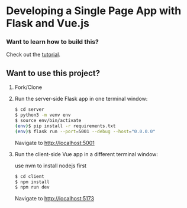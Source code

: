 # Developing a Single Page App with Flask and Vue.js

### Want to learn how to build this?

Check out the [tutorial](https://testdriven.io/developing-a-single-page-app-with-flask-and-vuejs).

## Want to use this project?

1. Fork/Clone

1. Run the server-side Flask app in one terminal window:

    ```sh
    $ cd server
    $ python3 -m venv env
    $ source env/bin/activate
    (env)$ pip install -r requirements.txt
    (env)$ flask run --port=5001 --debug --host="0.0.0.0"
    ```

    Navigate to [http://localhost:5001](http://localhost:5001)

1. Run the client-side Vue app in a different terminal window:

    use nvm to install nodejs first
    ```sh
    $ cd client
    $ npm install
    $ npm run dev
    ```

    Navigate to [http://localhost:5173](http://localhost:5173)
